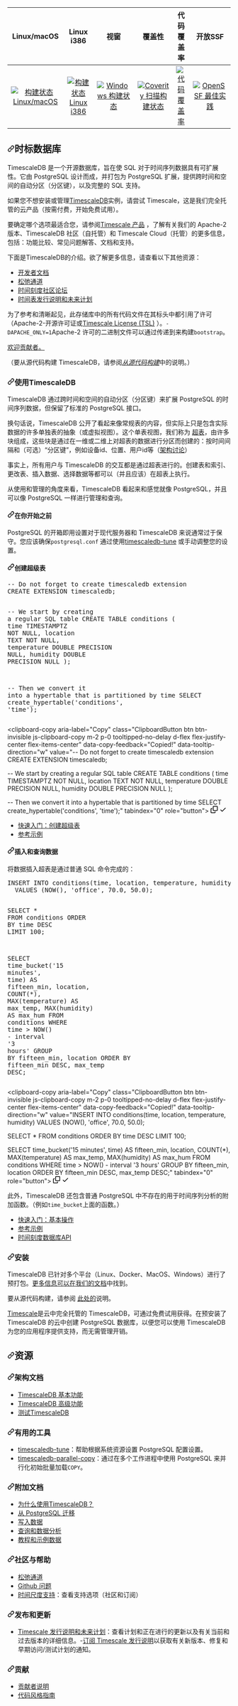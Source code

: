 <div class="Box-sc-g0xbh4-0 bJMeLZ js-snippet-clipboard-copy-unpositioned" data-hpc="true"><article class="markdown-body entry-content container-lg" itemprop="text"><table>
<thead>
<tr>
<th align="center"><font style="vertical-align: inherit;"><font style="vertical-align: inherit;">Linux/macOS</font></font></th>
<th align="center"><font style="vertical-align: inherit;"><font style="vertical-align: inherit;">Linux i386</font></font></th>
<th align="center"><font style="vertical-align: inherit;"><font style="vertical-align: inherit;">视窗</font></font></th>
<th align="center"><font style="vertical-align: inherit;"><font style="vertical-align: inherit;">覆盖性</font></font></th>
<th align="center"><font style="vertical-align: inherit;"><font style="vertical-align: inherit;">代码覆盖率</font></font></th>
<th align="center"><font style="vertical-align: inherit;"><font style="vertical-align: inherit;">开放SSF</font></font></th>
</tr>
</thead>
<tbody>
<tr>
<td align="center"><a href="https://github.com/timescale/timescaledb/actions?query=workflow%3ARegression+branch%3Amain"><img src="https://github.com/timescale/timescaledb/workflows/Regression/badge.svg?event=schedule" alt="构建状态 Linux/macOS" style="max-width: 100%;"></a></td>
<td align="center"><a href="https://github.com/timescale/timescaledb/actions?query=workflow%3A%22Regression+Linux+i386%22+branch%3Amain"><img src="https://github.com/timescale/timescaledb/workflows/Regression%20Linux%20i386/badge.svg?branch=main&amp;event=schedule" alt="构建状态 Linux i386" style="max-width: 100%;"></a></td>
<td align="center"><a href="https://github.com/timescale/timescaledb/actions?query=workflow%3A%22Regression+Windows%22+branch%3Amain"><img src="https://github.com/timescale/timescaledb/workflows/Regression%20Windows/badge.svg?branch=main&amp;event=schedule" alt="Windows 构建状态" style="max-width: 100%;"></a></td>
<td align="center"><a href="https://scan.coverity.com/projects/timescale-timescaledb" rel="nofollow"><img src="https://camo.githubusercontent.com/ee46566c49e717b3a3818f375b04df25b36fb9fb9be193efa2b973ca03cca95e/68747470733a2f2f7363616e2e636f7665726974792e636f6d2f70726f6a656374732f74696d657363616c652d74696d657363616c6564622f62616467652e737667" alt="Coverity 扫描构建状态" data-canonical-src="https://scan.coverity.com/projects/timescale-timescaledb/badge.svg" style="max-width: 100%;"></a></td>
<td align="center"><a href="https://codecov.io/gh/timescale/timescaledb" rel="nofollow"><img src="https://camo.githubusercontent.com/35b4a3902b911cb9b3a3e213db871ad3b11a17cb67da997b21e53d2b0dcd3448/68747470733a2f2f636f6465636f762e696f2f67682f74696d657363616c652f74696d657363616c6564622f6272616e63682f6d61696e2f6772617068732f62616467652e7376673f6272616e63683d6d61696e" alt="代码覆盖率" data-canonical-src="https://codecov.io/gh/timescale/timescaledb/branch/main/graphs/badge.svg?branch=main" style="max-width: 100%;"></a></td>
<td align="center"><a href="https://www.bestpractices.dev/projects/8012" rel="nofollow"><img src="https://camo.githubusercontent.com/223b780e4c707893baeb1d3b12bafe78d617e75cbd346e3de3a5ac935971f9cd/68747470733a2f2f7777772e626573747072616374696365732e6465762f70726f6a656374732f383031322f6261646765" alt="OpenSSF 最佳实践" data-canonical-src="https://www.bestpractices.dev/projects/8012/badge" style="max-width: 100%;"></a></td>
</tr>
</tbody>
</table>
<h2 tabindex="-1" dir="auto"><a id="user-content-timescaledb" class="anchor" aria-hidden="true" tabindex="-1" href="#timescaledb"><svg class="octicon octicon-link" viewBox="0 0 16 16" version="1.1" width="16" height="16" aria-hidden="true"><path d="m7.775 3.275 1.25-1.25a3.5 3.5 0 1 1 4.95 4.95l-2.5 2.5a3.5 3.5 0 0 1-4.95 0 .751.751 0 0 1 .018-1.042.751.751 0 0 1 1.042-.018 1.998 1.998 0 0 0 2.83 0l2.5-2.5a2.002 2.002 0 0 0-2.83-2.83l-1.25 1.25a.751.751 0 0 1-1.042-.018.751.751 0 0 1-.018-1.042Zm-4.69 9.64a1.998 1.998 0 0 0 2.83 0l1.25-1.25a.751.751 0 0 1 1.042.018.751.751 0 0 1 .018 1.042l-1.25 1.25a3.5 3.5 0 1 1-4.95-4.95l2.5-2.5a3.5 3.5 0 0 1 4.95 0 .751.751 0 0 1-.018 1.042.751.751 0 0 1-1.042.018 1.998 1.998 0 0 0-2.83 0l-2.5 2.5a1.998 1.998 0 0 0 0 2.83Z"></path></svg></a><font style="vertical-align: inherit;"><font style="vertical-align: inherit;">时标数据库</font></font></h2>
<p dir="auto"><font style="vertical-align: inherit;"><font style="vertical-align: inherit;">TimescaleDB 是一个开源数据库，旨在使 SQL 对于时间序列数据具有可扩展性。</font><font style="vertical-align: inherit;">它由 PostgreSQL 设计而成，并打包为 PostgreSQL 扩展，提供跨时间和空间的自动分区（分区键），以及完整的 SQL 支持。</font></font></p>
<p dir="auto"><font style="vertical-align: inherit;"><font style="vertical-align: inherit;">如果您不想安装或管理</font></font><a href="https://tsdb.co/GitHubTimescale" rel="nofollow"><font style="vertical-align: inherit;"><font style="vertical-align: inherit;">TimescaleDB</font></font></a><font style="vertical-align: inherit;"><font style="vertical-align: inherit;">实例，请尝试 Timescale，这是我们完全托管的云产品（按需付费，开始免费试用）。</font></font></p>
<p dir="auto"><font style="vertical-align: inherit;"><font style="vertical-align: inherit;">要确定哪个选项最适合您，请参阅</font></font><a href="https://tsdb.co/GitHubTimescaleProducts" rel="nofollow"><font style="vertical-align: inherit;"><font style="vertical-align: inherit;">Timescale 产品</font></font></a><font style="vertical-align: inherit;"><font style="vertical-align: inherit;">
，了解有关我们的 Apache-2 版本、TimescaleDB 社区（自托管）和 Timescale Cloud（托管）的更多信息，包括：功能比较、常见问题解答、文档和支持。</font></font></p>
<p dir="auto"><font style="vertical-align: inherit;"><font style="vertical-align: inherit;">下面是TimescaleDB的介绍。</font><font style="vertical-align: inherit;">欲了解更多信息，请查看以下其他资源：</font></font></p>
<ul dir="auto">
<li><a href="https://tsdb.co/GitHubTimescaleDocs" rel="nofollow"><font style="vertical-align: inherit;"><font style="vertical-align: inherit;">开发者文档</font></font></a></li>
<li><a href="https://slack-login.timescale.com" rel="nofollow"><font style="vertical-align: inherit;"><font style="vertical-align: inherit;">松弛通道</font></font></a></li>
<li><a href="https://www.timescale.com/forum/" rel="nofollow"><font style="vertical-align: inherit;"><font style="vertical-align: inherit;">时间刻度社区论坛</font></font></a></li>
<li><a href="https://tsdb.co/GitHubTimescaleReleaseNotes" rel="nofollow"><font style="vertical-align: inherit;"><font style="vertical-align: inherit;">时间表发行说明和未来计划</font></font></a></li>
</ul>
<p dir="auto"><font style="vertical-align: inherit;"><font style="vertical-align: inherit;">为了参考和清晰起见，此存储库中的所有代码文件在其标头中都引用了许可（Apache-2-开源许可证或</font></font><a href="https://github.com/timescale/timescaledb/blob/main/tsl/LICENSE-TIMESCALE"><font style="vertical-align: inherit;"><font style="vertical-align: inherit;">Timescale License (TSL)</font></font></a><font style="vertical-align: inherit;"><font style="vertical-align: inherit;"> 
）。</font></font><code>-DAPACHE_ONLY=1</code><font style="vertical-align: inherit;"><font style="vertical-align: inherit;">Apache-2 许可的二进制文件可以通过传递到</font><font style="vertical-align: inherit;">来构建</font></font><code>bootstrap</code><font style="vertical-align: inherit;"><font style="vertical-align: inherit;">。</font></font></p>
<p dir="auto"><a href="https://github.com/timescale/timescaledb/blob/main/CONTRIBUTING.md"><font style="vertical-align: inherit;"><font style="vertical-align: inherit;">欢迎贡献者。</font></font></a></p>
<p dir="auto"><font style="vertical-align: inherit;"><font style="vertical-align: inherit;">（要从源代码构建 TimescaleDB，请参阅</font></font><a href="https://github.com/timescale/timescaledb/blob/main/docs/BuildSource.md"><em><font style="vertical-align: inherit;"><font style="vertical-align: inherit;">从源代码构建</font></font></em></a><font style="vertical-align: inherit;"><font style="vertical-align: inherit;">中的说明。）</font></font></p>
<h3 tabindex="-1" dir="auto"><a id="user-content-using-timescaledb" class="anchor" aria-hidden="true" tabindex="-1" href="#using-timescaledb"><svg class="octicon octicon-link" viewBox="0 0 16 16" version="1.1" width="16" height="16" aria-hidden="true"><path d="m7.775 3.275 1.25-1.25a3.5 3.5 0 1 1 4.95 4.95l-2.5 2.5a3.5 3.5 0 0 1-4.95 0 .751.751 0 0 1 .018-1.042.751.751 0 0 1 1.042-.018 1.998 1.998 0 0 0 2.83 0l2.5-2.5a2.002 2.002 0 0 0-2.83-2.83l-1.25 1.25a.751.751 0 0 1-1.042-.018.751.751 0 0 1-.018-1.042Zm-4.69 9.64a1.998 1.998 0 0 0 2.83 0l1.25-1.25a.751.751 0 0 1 1.042.018.751.751 0 0 1 .018 1.042l-1.25 1.25a3.5 3.5 0 1 1-4.95-4.95l2.5-2.5a3.5 3.5 0 0 1 4.95 0 .751.751 0 0 1-.018 1.042.751.751 0 0 1-1.042.018 1.998 1.998 0 0 0-2.83 0l-2.5 2.5a1.998 1.998 0 0 0 0 2.83Z"></path></svg></a><font style="vertical-align: inherit;"><font style="vertical-align: inherit;">使用TimescaleDB</font></font></h3>
<p dir="auto"><font style="vertical-align: inherit;"><font style="vertical-align: inherit;">TimescaleDB 通过跨时间和空间的自动分区（分区键）来扩展 PostgreSQL 的时间序列数据，但保留了标准的 PostgreSQL 接口。</font></font></p>
<p dir="auto"><font style="vertical-align: inherit;"><font style="vertical-align: inherit;">换句话说，TimescaleDB 公开了看起来像常规表的内容，但实际上只是包含实际数据的许多单独表的抽象（或虚拟视图）。</font><font style="vertical-align: inherit;">这个单表视图，我们称为
</font></font><a href="https://tsdb.co/GitHubTimescaleHypertable" rel="nofollow"><font style="vertical-align: inherit;"><font style="vertical-align: inherit;">超表</font></font></a><font style="vertical-align: inherit;"><font style="vertical-align: inherit;">，由许多块组成，这些块是通过在一维或二维上对超表的数据进行分区而创建的：按时间间隔和（可选）“分区键”，例如设备id、位置、用户id等（</font></font><a href="https://docs.timescale.com/timescaledb/latest/overview/core-concepts/" rel="nofollow"><font style="vertical-align: inherit;"><font style="vertical-align: inherit;">架构讨论</font></font></a><font style="vertical-align: inherit;"><font style="vertical-align: inherit;">）</font></font></p>
<p dir="auto"><font style="vertical-align: inherit;"><font style="vertical-align: inherit;">事实上，所有用户与 TimescaleDB 的交互都是通过超表进行的。</font><font style="vertical-align: inherit;">创建表和索引、更改表、插入数据、选择数据等都可以（并且应该）在超表上执行。</font></font></p>
<p dir="auto"><font style="vertical-align: inherit;"><font style="vertical-align: inherit;">从使用和管理的角度来看，TimescaleDB 看起来和感觉就像 PostgreSQL，并且可以像 PostgreSQL 一样进行管理和查询。</font></font></p>
<h4 tabindex="-1" dir="auto"><a id="user-content-before-you-start" class="anchor" aria-hidden="true" tabindex="-1" href="#before-you-start"><svg class="octicon octicon-link" viewBox="0 0 16 16" version="1.1" width="16" height="16" aria-hidden="true"><path d="m7.775 3.275 1.25-1.25a3.5 3.5 0 1 1 4.95 4.95l-2.5 2.5a3.5 3.5 0 0 1-4.95 0 .751.751 0 0 1 .018-1.042.751.751 0 0 1 1.042-.018 1.998 1.998 0 0 0 2.83 0l2.5-2.5a2.002 2.002 0 0 0-2.83-2.83l-1.25 1.25a.751.751 0 0 1-1.042-.018.751.751 0 0 1-.018-1.042Zm-4.69 9.64a1.998 1.998 0 0 0 2.83 0l1.25-1.25a.751.751 0 0 1 1.042.018.751.751 0 0 1 .018 1.042l-1.25 1.25a3.5 3.5 0 1 1-4.95-4.95l2.5-2.5a3.5 3.5 0 0 1 4.95 0 .751.751 0 0 1-.018 1.042.751.751 0 0 1-1.042.018 1.998 1.998 0 0 0-2.83 0l-2.5 2.5a1.998 1.998 0 0 0 0 2.83Z"></path></svg></a><font style="vertical-align: inherit;"><font style="vertical-align: inherit;">在你开始之前</font></font></h4>
<p dir="auto"><font style="vertical-align: inherit;"><font style="vertical-align: inherit;">PostgreSQL 的开箱即用设置对于现代服务器和 TimescaleDB 来说通常过于保守。</font><font style="vertical-align: inherit;">您应该确保</font></font><code>postgresql.conf</code><font style="vertical-align: inherit;"><font style="vertical-align: inherit;">
通过使用</font></font><a href="https://github.com/timescale/timescaledb-tune"><font style="vertical-align: inherit;"><font style="vertical-align: inherit;">timescaledb-tune</font></font></a><font style="vertical-align: inherit;"><font style="vertical-align: inherit;">
或手动调整您的设置。</font></font></p>
<h4 tabindex="-1" dir="auto"><a id="user-content-creating-a-hypertable" class="anchor" aria-hidden="true" tabindex="-1" href="#creating-a-hypertable"><svg class="octicon octicon-link" viewBox="0 0 16 16" version="1.1" width="16" height="16" aria-hidden="true"><path d="m7.775 3.275 1.25-1.25a3.5 3.5 0 1 1 4.95 4.95l-2.5 2.5a3.5 3.5 0 0 1-4.95 0 .751.751 0 0 1 .018-1.042.751.751 0 0 1 1.042-.018 1.998 1.998 0 0 0 2.83 0l2.5-2.5a2.002 2.002 0 0 0-2.83-2.83l-1.25 1.25a.751.751 0 0 1-1.042-.018.751.751 0 0 1-.018-1.042Zm-4.69 9.64a1.998 1.998 0 0 0 2.83 0l1.25-1.25a.751.751 0 0 1 1.042.018.751.751 0 0 1 .018 1.042l-1.25 1.25a3.5 3.5 0 1 1-4.95-4.95l2.5-2.5a3.5 3.5 0 0 1 4.95 0 .751.751 0 0 1-.018 1.042.751.751 0 0 1-1.042.018 1.998 1.998 0 0 0-2.83 0l-2.5 2.5a1.998 1.998 0 0 0 0 2.83Z"></path></svg></a><font style="vertical-align: inherit;"><font style="vertical-align: inherit;">创建超级表</font></font></h4>
<div class="highlight highlight-source-sql notranslate position-relative overflow-auto" dir="auto"><pre><span class="pl-c"><span class="pl-c">--</span> Do not forget to create timescaledb extension</span>
CREATE EXTENSION timescaledb;

<span class="pl-c"><span class="pl-c">--</span> We start by creating a regular SQL table</span>
CREATE TABLE conditions (
  <span class="pl-k">time</span>        <span class="pl-k">TIMESTAMPTZ</span>       <span class="pl-k">NOT NULL</span>,
  location    <span class="pl-k">TEXT</span>              <span class="pl-k">NOT NULL</span>,
  temperature <span class="pl-k">DOUBLE PRECISION</span>  <span class="pl-k">NULL</span>,
  humidity    <span class="pl-k">DOUBLE PRECISION</span>  <span class="pl-k">NULL</span>
);

<span class="pl-c"><span class="pl-c">--</span> Then we convert it into a hypertable that is partitioned by time</span>
SELECT create_hypertable(<span class="pl-s"><span class="pl-pds">'</span>conditions<span class="pl-pds">'</span></span>, <span class="pl-s"><span class="pl-pds">'</span>time<span class="pl-pds">'</span></span>);</pre><div class="zeroclipboard-container">
    <clipboard-copy aria-label="Copy" class="ClipboardButton btn btn-invisible js-clipboard-copy m-2 p-0 tooltipped-no-delay d-flex flex-justify-center flex-items-center" data-copy-feedback="Copied!" data-tooltip-direction="w" value="-- Do not forget to create timescaledb extension
CREATE EXTENSION timescaledb;

-- We start by creating a regular SQL table
CREATE TABLE conditions (
  time        TIMESTAMPTZ       NOT NULL,
  location    TEXT              NOT NULL,
  temperature DOUBLE PRECISION  NULL,
  humidity    DOUBLE PRECISION  NULL
);

-- Then we convert it into a hypertable that is partitioned by time
SELECT create_hypertable('conditions', 'time');" tabindex="0" role="button">
      <svg aria-hidden="true" height="16" viewBox="0 0 16 16" version="1.1" width="16" data-view-component="true" class="octicon octicon-copy js-clipboard-copy-icon">
    <path d="M0 6.75C0 5.784.784 5 1.75 5h1.5a.75.75 0 0 1 0 1.5h-1.5a.25.25 0 0 0-.25.25v7.5c0 .138.112.25.25.25h7.5a.25.25 0 0 0 .25-.25v-1.5a.75.75 0 0 1 1.5 0v1.5A1.75 1.75 0 0 1 9.25 16h-7.5A1.75 1.75 0 0 1 0 14.25Z"></path><path d="M5 1.75C5 .784 5.784 0 6.75 0h7.5C15.216 0 16 .784 16 1.75v7.5A1.75 1.75 0 0 1 14.25 11h-7.5A1.75 1.75 0 0 1 5 9.25Zm1.75-.25a.25.25 0 0 0-.25.25v7.5c0 .138.112.25.25.25h7.5a.25.25 0 0 0 .25-.25v-7.5a.25.25 0 0 0-.25-.25Z"></path>
</svg>
      <svg aria-hidden="true" height="16" viewBox="0 0 16 16" version="1.1" width="16" data-view-component="true" class="octicon octicon-check js-clipboard-check-icon color-fg-success d-none">
    <path d="M13.78 4.22a.75.75 0 0 1 0 1.06l-7.25 7.25a.75.75 0 0 1-1.06 0L2.22 9.28a.751.751 0 0 1 .018-1.042.751.751 0 0 1 1.042-.018L6 10.94l6.72-6.72a.75.75 0 0 1 1.06 0Z"></path>
</svg>
    </clipboard-copy>
  </div></div>
<ul dir="auto">
<li><a href="https://tsdb.co/GitHubTimescaleCreateHypertables" rel="nofollow"><font style="vertical-align: inherit;"><font style="vertical-align: inherit;">快速入门：创建超级表</font></font></a></li>
<li><a href="https://tsdb.co/GitHubTimescaleHypertableReference" rel="nofollow"><font style="vertical-align: inherit;"><font style="vertical-align: inherit;">参考示例</font></font></a></li>
</ul>
<h4 tabindex="-1" dir="auto"><a id="user-content-inserting-and-querying-data" class="anchor" aria-hidden="true" tabindex="-1" href="#inserting-and-querying-data"><svg class="octicon octicon-link" viewBox="0 0 16 16" version="1.1" width="16" height="16" aria-hidden="true"><path d="m7.775 3.275 1.25-1.25a3.5 3.5 0 1 1 4.95 4.95l-2.5 2.5a3.5 3.5 0 0 1-4.95 0 .751.751 0 0 1 .018-1.042.751.751 0 0 1 1.042-.018 1.998 1.998 0 0 0 2.83 0l2.5-2.5a2.002 2.002 0 0 0-2.83-2.83l-1.25 1.25a.751.751 0 0 1-1.042-.018.751.751 0 0 1-.018-1.042Zm-4.69 9.64a1.998 1.998 0 0 0 2.83 0l1.25-1.25a.751.751 0 0 1 1.042.018.751.751 0 0 1 .018 1.042l-1.25 1.25a3.5 3.5 0 1 1-4.95-4.95l2.5-2.5a3.5 3.5 0 0 1 4.95 0 .751.751 0 0 1-.018 1.042.751.751 0 0 1-1.042.018 1.998 1.998 0 0 0-2.83 0l-2.5 2.5a1.998 1.998 0 0 0 0 2.83Z"></path></svg></a><font style="vertical-align: inherit;"><font style="vertical-align: inherit;">插入和查询数据</font></font></h4>
<p dir="auto"><font style="vertical-align: inherit;"><font style="vertical-align: inherit;">将数据插入超表是通过普通 SQL 命令完成的：</font></font></p>
<div class="highlight highlight-source-sql notranslate position-relative overflow-auto" dir="auto"><pre><span class="pl-k">INSERT INTO</span> conditions(<span class="pl-k">time</span>, location, temperature, humidity)
  <span class="pl-k">VALUES</span> (NOW(), <span class="pl-s"><span class="pl-pds">'</span>office<span class="pl-pds">'</span></span>, <span class="pl-c1">70</span>.<span class="pl-c1">0</span>, <span class="pl-c1">50</span>.<span class="pl-c1">0</span>);

<span class="pl-k">SELECT</span> <span class="pl-k">*</span> <span class="pl-k">FROM</span> conditions <span class="pl-k">ORDER BY</span> <span class="pl-k">time</span> <span class="pl-k">DESC</span> <span class="pl-k">LIMIT</span> <span class="pl-c1">100</span>;

<span class="pl-k">SELECT</span> time_bucket(<span class="pl-s"><span class="pl-pds">'</span>15 minutes<span class="pl-pds">'</span></span>, <span class="pl-k">time</span>) <span class="pl-k">AS</span> fifteen_min,
    location, <span class="pl-c1">COUNT</span>(<span class="pl-k">*</span>),
    <span class="pl-c1">MAX</span>(temperature) <span class="pl-k">AS</span> max_temp,
    <span class="pl-c1">MAX</span>(humidity) <span class="pl-k">AS</span> max_hum
  <span class="pl-k">FROM</span> conditions
  <span class="pl-k">WHERE</span> <span class="pl-k">time</span> <span class="pl-k">&gt;</span> NOW() <span class="pl-k">-</span> interval <span class="pl-s"><span class="pl-pds">'</span>3 hours<span class="pl-pds">'</span></span>
  <span class="pl-k">GROUP BY</span> fifteen_min, location
  <span class="pl-k">ORDER BY</span> fifteen_min <span class="pl-k">DESC</span>, max_temp <span class="pl-k">DESC</span>;</pre><div class="zeroclipboard-container">
    <clipboard-copy aria-label="Copy" class="ClipboardButton btn btn-invisible js-clipboard-copy m-2 p-0 tooltipped-no-delay d-flex flex-justify-center flex-items-center" data-copy-feedback="Copied!" data-tooltip-direction="w" value="INSERT INTO conditions(time, location, temperature, humidity)
  VALUES (NOW(), 'office', 70.0, 50.0);

SELECT * FROM conditions ORDER BY time DESC LIMIT 100;

SELECT time_bucket('15 minutes', time) AS fifteen_min,
    location, COUNT(*),
    MAX(temperature) AS max_temp,
    MAX(humidity) AS max_hum
  FROM conditions
  WHERE time > NOW() - interval '3 hours'
  GROUP BY fifteen_min, location
  ORDER BY fifteen_min DESC, max_temp DESC;" tabindex="0" role="button">
      <svg aria-hidden="true" height="16" viewBox="0 0 16 16" version="1.1" width="16" data-view-component="true" class="octicon octicon-copy js-clipboard-copy-icon">
    <path d="M0 6.75C0 5.784.784 5 1.75 5h1.5a.75.75 0 0 1 0 1.5h-1.5a.25.25 0 0 0-.25.25v7.5c0 .138.112.25.25.25h7.5a.25.25 0 0 0 .25-.25v-1.5a.75.75 0 0 1 1.5 0v1.5A1.75 1.75 0 0 1 9.25 16h-7.5A1.75 1.75 0 0 1 0 14.25Z"></path><path d="M5 1.75C5 .784 5.784 0 6.75 0h7.5C15.216 0 16 .784 16 1.75v7.5A1.75 1.75 0 0 1 14.25 11h-7.5A1.75 1.75 0 0 1 5 9.25Zm1.75-.25a.25.25 0 0 0-.25.25v7.5c0 .138.112.25.25.25h7.5a.25.25 0 0 0 .25-.25v-7.5a.25.25 0 0 0-.25-.25Z"></path>
</svg>
      <svg aria-hidden="true" height="16" viewBox="0 0 16 16" version="1.1" width="16" data-view-component="true" class="octicon octicon-check js-clipboard-check-icon color-fg-success d-none">
    <path d="M13.78 4.22a.75.75 0 0 1 0 1.06l-7.25 7.25a.75.75 0 0 1-1.06 0L2.22 9.28a.751.751 0 0 1 .018-1.042.751.751 0 0 1 1.042-.018L6 10.94l6.72-6.72a.75.75 0 0 1 1.06 0Z"></path>
</svg>
    </clipboard-copy>
  </div></div>
<p dir="auto"><font style="vertical-align: inherit;"><font style="vertical-align: inherit;">此外，TimescaleDB 还包含普通 PostgreSQL 中不存在的用于时间序列分析的附加函数。</font><font style="vertical-align: inherit;">（例如</font></font><code>time_bucket</code><font style="vertical-align: inherit;"><font style="vertical-align: inherit;">上面的函数。）</font></font></p>
<ul dir="auto">
<li><a href="https://tsdb.co/GitHubTimescaleBasicOperations" rel="nofollow"><font style="vertical-align: inherit;"><font style="vertical-align: inherit;">快速入门：基本操作</font></font></a></li>
<li><a href="https://tsdb.co/GitHubTimescaleWriteData" rel="nofollow"><font style="vertical-align: inherit;"><font style="vertical-align: inherit;">参考示例</font></font></a></li>
<li><a href="https://tsdb.co/GitHubTimescaleAPI" rel="nofollow"><font style="vertical-align: inherit;"><font style="vertical-align: inherit;">时间刻度数据库API</font></font></a></li>
</ul>
<h3 tabindex="-1" dir="auto"><a id="user-content-installation" class="anchor" aria-hidden="true" tabindex="-1" href="#installation"><svg class="octicon octicon-link" viewBox="0 0 16 16" version="1.1" width="16" height="16" aria-hidden="true"><path d="m7.775 3.275 1.25-1.25a3.5 3.5 0 1 1 4.95 4.95l-2.5 2.5a3.5 3.5 0 0 1-4.95 0 .751.751 0 0 1 .018-1.042.751.751 0 0 1 1.042-.018 1.998 1.998 0 0 0 2.83 0l2.5-2.5a2.002 2.002 0 0 0-2.83-2.83l-1.25 1.25a.751.751 0 0 1-1.042-.018.751.751 0 0 1-.018-1.042Zm-4.69 9.64a1.998 1.998 0 0 0 2.83 0l1.25-1.25a.751.751 0 0 1 1.042.018.751.751 0 0 1 .018 1.042l-1.25 1.25a3.5 3.5 0 1 1-4.95-4.95l2.5-2.5a3.5 3.5 0 0 1 4.95 0 .751.751 0 0 1-.018 1.042.751.751 0 0 1-1.042.018 1.998 1.998 0 0 0-2.83 0l-2.5 2.5a1.998 1.998 0 0 0 0 2.83Z"></path></svg></a><font style="vertical-align: inherit;"><font style="vertical-align: inherit;">安装</font></font></h3>
<p dir="auto"><font style="vertical-align: inherit;"><font style="vertical-align: inherit;">TimescaleDB 已针对多个平台（Linux、Docker、MacOS、Windows）进行了预打包。</font></font><a href="https://docs.timescale.com/self-hosted/latest/install/" rel="nofollow"><font style="vertical-align: inherit;"><font style="vertical-align: inherit;">更多信息可以在我们的文档</font></font></a><font style="vertical-align: inherit;"><font style="vertical-align: inherit;">中找到</font><font style="vertical-align: inherit;">。</font></font></p>
<p dir="auto"><font style="vertical-align: inherit;"><font style="vertical-align: inherit;">要从源代码构建，请参阅
</font></font><a href="https://github.com/timescale/timescaledb/blob/main/docs/BuildSource.md"><font style="vertical-align: inherit;"><font style="vertical-align: inherit;">此处的</font></font></a><font style="vertical-align: inherit;"><font style="vertical-align: inherit;">说明。</font></font></p>
<p dir="auto"><a href="https://tsdb.co/GitHubTimescale" rel="nofollow"><font style="vertical-align: inherit;"><font style="vertical-align: inherit;">Timescale</font></font></a><font style="vertical-align: inherit;"><font style="vertical-align: inherit;">是云中完全托管的 TimescaleDB，可通过免费试用获得。</font><font style="vertical-align: inherit;">在预安装了 TimescaleDB 的云中创建 PostgreSQL 数据库，以便您可以使用 TimescaleDB 为您的应用程序提供支持，而无需管理开销。</font></font></p>
<h2 tabindex="-1" dir="auto"><a id="user-content-resources" class="anchor" aria-hidden="true" tabindex="-1" href="#resources"><svg class="octicon octicon-link" viewBox="0 0 16 16" version="1.1" width="16" height="16" aria-hidden="true"><path d="m7.775 3.275 1.25-1.25a3.5 3.5 0 1 1 4.95 4.95l-2.5 2.5a3.5 3.5 0 0 1-4.95 0 .751.751 0 0 1 .018-1.042.751.751 0 0 1 1.042-.018 1.998 1.998 0 0 0 2.83 0l2.5-2.5a2.002 2.002 0 0 0-2.83-2.83l-1.25 1.25a.751.751 0 0 1-1.042-.018.751.751 0 0 1-.018-1.042Zm-4.69 9.64a1.998 1.998 0 0 0 2.83 0l1.25-1.25a.751.751 0 0 1 1.042.018.751.751 0 0 1 .018 1.042l-1.25 1.25a3.5 3.5 0 1 1-4.95-4.95l2.5-2.5a3.5 3.5 0 0 1 4.95 0 .751.751 0 0 1-.018 1.042.751.751 0 0 1-1.042.018 1.998 1.998 0 0 0-2.83 0l-2.5 2.5a1.998 1.998 0 0 0 0 2.83Z"></path></svg></a><font style="vertical-align: inherit;"><font style="vertical-align: inherit;">资源</font></font></h2>
<h3 tabindex="-1" dir="auto"><a id="user-content-architecture-documents" class="anchor" aria-hidden="true" tabindex="-1" href="#architecture-documents"><svg class="octicon octicon-link" viewBox="0 0 16 16" version="1.1" width="16" height="16" aria-hidden="true"><path d="m7.775 3.275 1.25-1.25a3.5 3.5 0 1 1 4.95 4.95l-2.5 2.5a3.5 3.5 0 0 1-4.95 0 .751.751 0 0 1 .018-1.042.751.751 0 0 1 1.042-.018 1.998 1.998 0 0 0 2.83 0l2.5-2.5a2.002 2.002 0 0 0-2.83-2.83l-1.25 1.25a.751.751 0 0 1-1.042-.018.751.751 0 0 1-.018-1.042Zm-4.69 9.64a1.998 1.998 0 0 0 2.83 0l1.25-1.25a.751.751 0 0 1 1.042.018.751.751 0 0 1 .018 1.042l-1.25 1.25a3.5 3.5 0 1 1-4.95-4.95l2.5-2.5a3.5 3.5 0 0 1 4.95 0 .751.751 0 0 1-.018 1.042.751.751 0 0 1-1.042.018 1.998 1.998 0 0 0-2.83 0l-2.5 2.5a1.998 1.998 0 0 0 0 2.83Z"></path></svg></a><font style="vertical-align: inherit;"><font style="vertical-align: inherit;">架构文档</font></font></h3>
<ul dir="auto">
<li><a href="/timescale/timescaledb/blob/main/tsl/README.md"><font style="vertical-align: inherit;"><font style="vertical-align: inherit;">TimescaleDB 基本功能</font></font></a></li>
<li><a href="/timescale/timescaledb/blob/main/tsl/README.md"><font style="vertical-align: inherit;"><font style="vertical-align: inherit;">TimescaleDB 高级功能</font></font></a></li>
<li><a href="/timescale/timescaledb/blob/main/test/README.md"><font style="vertical-align: inherit;"><font style="vertical-align: inherit;">测试TimescaleDB</font></font></a></li>
</ul>
<h3 tabindex="-1" dir="auto"><a id="user-content-useful-tools" class="anchor" aria-hidden="true" tabindex="-1" href="#useful-tools"><svg class="octicon octicon-link" viewBox="0 0 16 16" version="1.1" width="16" height="16" aria-hidden="true"><path d="m7.775 3.275 1.25-1.25a3.5 3.5 0 1 1 4.95 4.95l-2.5 2.5a3.5 3.5 0 0 1-4.95 0 .751.751 0 0 1 .018-1.042.751.751 0 0 1 1.042-.018 1.998 1.998 0 0 0 2.83 0l2.5-2.5a2.002 2.002 0 0 0-2.83-2.83l-1.25 1.25a.751.751 0 0 1-1.042-.018.751.751 0 0 1-.018-1.042Zm-4.69 9.64a1.998 1.998 0 0 0 2.83 0l1.25-1.25a.751.751 0 0 1 1.042.018.751.751 0 0 1 .018 1.042l-1.25 1.25a3.5 3.5 0 1 1-4.95-4.95l2.5-2.5a3.5 3.5 0 0 1 4.95 0 .751.751 0 0 1-.018 1.042.751.751 0 0 1-1.042.018 1.998 1.998 0 0 0-2.83 0l-2.5 2.5a1.998 1.998 0 0 0 0 2.83Z"></path></svg></a><font style="vertical-align: inherit;"><font style="vertical-align: inherit;">有用的工具</font></font></h3>
<ul dir="auto">
<li><a href="https://github.com/timescale/timescaledb-tune"><font style="vertical-align: inherit;"><font style="vertical-align: inherit;">timescaledb-tune</font></font></a><font style="vertical-align: inherit;"><font style="vertical-align: inherit;">：帮助根据系统资源设置 PostgreSQL 配置设置。</font></font></li>
<li><a href="https://github.com/timescale/timescaledb-parallel-copy"><font style="vertical-align: inherit;"><font style="vertical-align: inherit;">timescaledb-parallel-copy</font></font></a><font style="vertical-align: inherit;"><font style="vertical-align: inherit;">：通过在多个工作进程中使用 PostgreSQL 来并行化初始批量加载</font></font><code>COPY</code><font style="vertical-align: inherit;"><font style="vertical-align: inherit;">。</font></font></li>
</ul>
<h3 tabindex="-1" dir="auto"><a id="user-content-additional-documentation" class="anchor" aria-hidden="true" tabindex="-1" href="#additional-documentation"><svg class="octicon octicon-link" viewBox="0 0 16 16" version="1.1" width="16" height="16" aria-hidden="true"><path d="m7.775 3.275 1.25-1.25a3.5 3.5 0 1 1 4.95 4.95l-2.5 2.5a3.5 3.5 0 0 1-4.95 0 .751.751 0 0 1 .018-1.042.751.751 0 0 1 1.042-.018 1.998 1.998 0 0 0 2.83 0l2.5-2.5a2.002 2.002 0 0 0-2.83-2.83l-1.25 1.25a.751.751 0 0 1-1.042-.018.751.751 0 0 1-.018-1.042Zm-4.69 9.64a1.998 1.998 0 0 0 2.83 0l1.25-1.25a.751.751 0 0 1 1.042.018.751.751 0 0 1 .018 1.042l-1.25 1.25a3.5 3.5 0 1 1-4.95-4.95l2.5-2.5a3.5 3.5 0 0 1 4.95 0 .751.751 0 0 1-.018 1.042.751.751 0 0 1-1.042.018 1.998 1.998 0 0 0-2.83 0l-2.5 2.5a1.998 1.998 0 0 0 0 2.83Z"></path></svg></a><font style="vertical-align: inherit;"><font style="vertical-align: inherit;">附加文档</font></font></h3>
<ul dir="auto">
<li><a href="https://tsdb.co/GitHubTimescaleIntro" rel="nofollow"><font style="vertical-align: inherit;"><font style="vertical-align: inherit;">为什么使用TimescaleDB？</font></font></a></li>
<li><a href="https://tsdb.co/GitHubTimescalePostgresMigrate" rel="nofollow"><font style="vertical-align: inherit;"><font style="vertical-align: inherit;">从 PostgreSQL 迁移</font></font></a></li>
<li><a href="https://tsdb.co/GitHubTimescaleWriteData" rel="nofollow"><font style="vertical-align: inherit;"><font style="vertical-align: inherit;">写入数据</font></font></a></li>
<li><a href="https://tsdb.co/GitHubTimescaleReadData" rel="nofollow"><font style="vertical-align: inherit;"><font style="vertical-align: inherit;">查询和数据分析</font></font></a></li>
<li><a href="https://tsdb.co/GitHubTimescaleTutorials" rel="nofollow"><font style="vertical-align: inherit;"><font style="vertical-align: inherit;">教程和示例数据</font></font></a></li>
</ul>
<h3 tabindex="-1" dir="auto"><a id="user-content-community--help" class="anchor" aria-hidden="true" tabindex="-1" href="#community--help"><svg class="octicon octicon-link" viewBox="0 0 16 16" version="1.1" width="16" height="16" aria-hidden="true"><path d="m7.775 3.275 1.25-1.25a3.5 3.5 0 1 1 4.95 4.95l-2.5 2.5a3.5 3.5 0 0 1-4.95 0 .751.751 0 0 1 .018-1.042.751.751 0 0 1 1.042-.018 1.998 1.998 0 0 0 2.83 0l2.5-2.5a2.002 2.002 0 0 0-2.83-2.83l-1.25 1.25a.751.751 0 0 1-1.042-.018.751.751 0 0 1-.018-1.042Zm-4.69 9.64a1.998 1.998 0 0 0 2.83 0l1.25-1.25a.751.751 0 0 1 1.042.018.751.751 0 0 1 .018 1.042l-1.25 1.25a3.5 3.5 0 1 1-4.95-4.95l2.5-2.5a3.5 3.5 0 0 1 4.95 0 .751.751 0 0 1-.018 1.042.751.751 0 0 1-1.042.018 1.998 1.998 0 0 0-2.83 0l-2.5 2.5a1.998 1.998 0 0 0 0 2.83Z"></path></svg></a><font style="vertical-align: inherit;"><font style="vertical-align: inherit;">社区与帮助</font></font></h3>
<ul dir="auto">
<li><a href="https://slack.timescale.com" rel="nofollow"><font style="vertical-align: inherit;"><font style="vertical-align: inherit;">松弛通道</font></font></a></li>
<li><a href="https://github.com/timescale/timescaledb/issues"><font style="vertical-align: inherit;"><font style="vertical-align: inherit;">Github 问题</font></font></a></li>
<li><a href="https://tsdb.co/GitHubTimescaleSupport" rel="nofollow"><font style="vertical-align: inherit;"><font style="vertical-align: inherit;">时间尺度支持</font></font></a><font style="vertical-align: inherit;"><font style="vertical-align: inherit;">：查看支持选项（社区和订阅）</font></font></li>
</ul>
<h3 tabindex="-1" dir="auto"><a id="user-content-releases--updates" class="anchor" aria-hidden="true" tabindex="-1" href="#releases--updates"><svg class="octicon octicon-link" viewBox="0 0 16 16" version="1.1" width="16" height="16" aria-hidden="true"><path d="m7.775 3.275 1.25-1.25a3.5 3.5 0 1 1 4.95 4.95l-2.5 2.5a3.5 3.5 0 0 1-4.95 0 .751.751 0 0 1 .018-1.042.751.751 0 0 1 1.042-.018 1.998 1.998 0 0 0 2.83 0l2.5-2.5a2.002 2.002 0 0 0-2.83-2.83l-1.25 1.25a.751.751 0 0 1-1.042-.018.751.751 0 0 1-.018-1.042Zm-4.69 9.64a1.998 1.998 0 0 0 2.83 0l1.25-1.25a.751.751 0 0 1 1.042.018.751.751 0 0 1 .018 1.042l-1.25 1.25a3.5 3.5 0 1 1-4.95-4.95l2.5-2.5a3.5 3.5 0 0 1 4.95 0 .751.751 0 0 1-.018 1.042.751.751 0 0 1-1.042.018 1.998 1.998 0 0 0-2.83 0l-2.5 2.5a1.998 1.998 0 0 0 0 2.83Z"></path></svg></a><font style="vertical-align: inherit;"><font style="vertical-align: inherit;">发布和更新</font></font></h3>
<ul dir="auto">
<li><a href="https://tsdb.co/GitHubTimescaleReleaseNotes" rel="nofollow"><font style="vertical-align: inherit;"><font style="vertical-align: inherit;">Timescale 发行说明和未来计划</font></font></a><font style="vertical-align: inherit;"><font style="vertical-align: inherit;">：查看计划和正在进行的更新以及有关当前和过去版本的详细信息。</font><font style="vertical-align: inherit;">-</font></font><a href="https://tsdb.co/GitHubTimescaleGetReleaseNotes" rel="nofollow"><font style="vertical-align: inherit;"><font style="vertical-align: inherit;">订阅 Timescale 发行说明</font></font></a><font style="vertical-align: inherit;"><font style="vertical-align: inherit;">以获取有关新版本、修复和早期访问/测试计划的通知。</font></font></li>
</ul>
<h3 tabindex="-1" dir="auto"><a id="user-content-contributing" class="anchor" aria-hidden="true" tabindex="-1" href="#contributing"><svg class="octicon octicon-link" viewBox="0 0 16 16" version="1.1" width="16" height="16" aria-hidden="true"><path d="m7.775 3.275 1.25-1.25a3.5 3.5 0 1 1 4.95 4.95l-2.5 2.5a3.5 3.5 0 0 1-4.95 0 .751.751 0 0 1 .018-1.042.751.751 0 0 1 1.042-.018 1.998 1.998 0 0 0 2.83 0l2.5-2.5a2.002 2.002 0 0 0-2.83-2.83l-1.25 1.25a.751.751 0 0 1-1.042-.018.751.751 0 0 1-.018-1.042Zm-4.69 9.64a1.998 1.998 0 0 0 2.83 0l1.25-1.25a.751.751 0 0 1 1.042.018.751.751 0 0 1 .018 1.042l-1.25 1.25a3.5 3.5 0 1 1-4.95-4.95l2.5-2.5a3.5 3.5 0 0 1 4.95 0 .751.751 0 0 1-.018 1.042.751.751 0 0 1-1.042.018 1.998 1.998 0 0 0-2.83 0l-2.5 2.5a1.998 1.998 0 0 0 0 2.83Z"></path></svg></a><font style="vertical-align: inherit;"><font style="vertical-align: inherit;">贡献</font></font></h3>
<ul dir="auto">
<li><a href="https://github.com/timescale/timescaledb/blob/main/CONTRIBUTING.md"><font style="vertical-align: inherit;"><font style="vertical-align: inherit;">贡献者说明</font></font></a></li>
<li><a href="https://github.com/timescale/timescaledb/blob/main/docs/StyleGuide.md"><font style="vertical-align: inherit;"><font style="vertical-align: inherit;">代码风格指南</font></font></a></li>
</ul>
</article></div>
